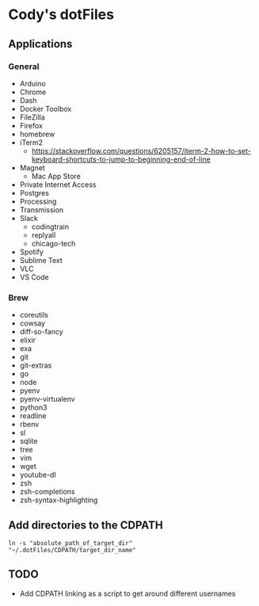 # Cody's dotFiles

## Applications
### General
* Arduino
* Chrome
* Dash
* Docker Toolbox
* FileZilla
* Firefox
* homebrew
* iTerm2
    * https://stackoverflow.com/questions/6205157/iterm-2-how-to-set-keyboard-shortcuts-to-jump-to-beginning-end-of-line
* Magnet
  * Mac App Store
* Private Internet Access
* Postgres
* Processing
* Transmission
* Slack
  * codingtrain
  * replyall
  * chicago-tech
* Spotify
* Sublime Text
* VLC
* VS Code

### Brew
* coreutils
* cowsay
* diff-so-fancy
* elixir
* exa
* git
* git-extras
* go
* node
* pyenv
* pyenv-virtualenv
* python3
* readline
* rbenv
* sl
* sqlite
* tree
* vim
* wget
* youtube-dl
* zsh
* zsh-completions
* zsh-syntax-highlighting


## Add directories to the CDPATH

`ln -s "absolute_path_of_target_dir" "~/.dotFiles/CDPATH/target_dir_name"`

## TODO
   * Add CDPATH linking as a script to get around different usernames

